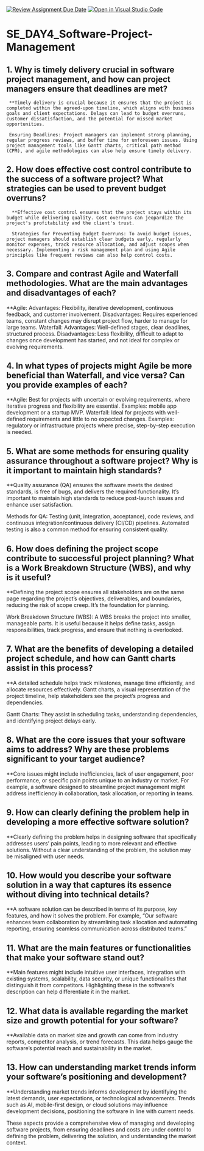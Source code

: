 [![Review Assignment Due Date](https://classroom.github.com/assets/deadline-readme-button-22041afd0340ce965d47ae6ef1cefeee28c7c493a6346c4f15d667ab976d596c.svg)](https://classroom.github.com/a/9pw6JKcu)
[![Open in Visual Studio Code](https://classroom.github.com/assets/open-in-vscode-2e0aaae1b6195c2367325f4f02e2d04e9abb55f0b24a779b69b11b9e10269abc.svg)](https://classroom.github.com/online_ide?assignment_repo_id=18481571&assignment_repo_type=AssignmentRepo)
# SE_DAY4_Software-Project-Management
## 1. Why is timely delivery crucial in software project management, and how can project managers ensure that deadlines are met?
     **Timely delivery is crucial because it ensures that the project is completed within the agreed-upon timeline, which aligns with business goals and client expectations. Delays can lead to budget overruns, customer dissatisfaction, and the potential for missed market opportunities.

     Ensuring Deadlines: Project managers can implement strong planning, regular progress reviews, and buffer time for unforeseen issues. Using project management tools like Gantt charts, critical path method (CPM), and agile methodologies can also help ensure timely delivery.
## 2. How does effective cost control contribute to the success of a software project? What strategies can be used to prevent budget overruns?
      **Effective cost control ensures that the project stays within its budget while delivering quality. Cost overruns can jeopardize the project's profitability and the client's trust.

      Strategies for Preventing Budget Overruns: To avoid budget issues, project managers should establish clear budgets early, regularly monitor expenses, track resource allocation, and adjust scopes when necessary. Implementing a risk management plan and using Agile principles like frequent reviews can also help control costs.
## 3. Compare and contrast Agile and Waterfall methodologies. What are the main advantages and disadvantages of each?
**Agile:
Advantages: Flexibility, iterative development, continuous feedback, and customer involvement.
Disadvantages: Requires experienced teams, constant changes may disrupt project flow, harder to manage for large teams.
Waterfall:
Advantages: Well-defined stages, clear deadlines, structured process.
Disadvantages: Less flexibility, difficult to adapt to changes once development has started, and not ideal for complex or evolving requirements.
## 4. In what types of projects might Agile be more beneficial than Waterfall, and vice versa? Can you provide examples of each?
**Agile: Best for projects with uncertain or evolving requirements, where iterative progress and flexibility are essential. Examples: mobile app development or a startup MVP.
Waterfall: Ideal for projects with well-defined requirements and little to no expected changes. Examples: regulatory or infrastructure projects where precise, step-by-step execution is needed.
## 5. What are some methods for ensuring quality assurance throughout a software project? Why is it important to maintain high standards?
**Quality assurance (QA) ensures the software meets the desired standards, is free of bugs, and delivers the required functionality. It’s important to maintain high standards to reduce post-launch issues and enhance user satisfaction.

Methods for QA: Testing (unit, integration, acceptance), code reviews, and continuous integration/continuous delivery (CI/CD) pipelines. Automated testing is also a common method for ensuring consistent quality.
## 6. How does defining the project scope contribute to successful project planning? What is a Work Breakdown Structure (WBS), and why is it useful?
**Defining the project scope ensures all stakeholders are on the same page regarding the project’s objectives, deliverables, and boundaries, reducing the risk of scope creep. It’s the foundation for planning.

Work Breakdown Structure (WBS): A WBS breaks the project into smaller, manageable parts. It is useful because it helps define tasks, assign responsibilities, track progress, and ensure that nothing is overlooked.
## 7. What are the benefits of developing a detailed project schedule, and how can Gantt charts assist in this process?
**A detailed schedule helps track milestones, manage time efficiently, and allocate resources effectively. Gantt charts, a visual representation of the project timeline, help stakeholders see the project’s progress and dependencies.

Gantt Charts: They assist in scheduling tasks, understanding dependencies, and identifying project delays early.
## 8. What are the core issues that your software aims to address? Why are these problems significant to your target audience?
**Core issues might include inefficiencies, lack of user engagement, poor performance, or specific pain points unique to an industry or market. For example, a software designed to streamline project management might address inefficiency in collaboration, task allocation, or reporting in teams.
## 9. How can clearly defining the problem help in developing a more effective software solution?
**Clearly defining the problem helps in designing software that specifically addresses users’ pain points, leading to more relevant and effective solutions. Without a clear understanding of the problem, the solution may be misaligned with user needs.
## 10. How would you describe your software solution in a way that captures its essence without diving into technical details?
**A software solution can be described in terms of its purpose, key features, and how it solves the problem. For example, “Our software enhances team collaboration by streamlining task allocation and automating reporting, ensuring seamless communication across distributed teams.”
## 11. What are the main features or functionalities that make your software stand out?
**Main features might include intuitive user interfaces, integration with existing systems, scalability, data security, or unique functionalities that distinguish it from competitors. Highlighting these in the software’s description can help differentiate it in the market.
## 12. What data is available regarding the market size and growth potential for your software?
**Available data on market size and growth can come from industry reports, competitor analysis, or trend forecasts. This data helps gauge the software’s potential reach and sustainability in the market.
## 13. How can understanding market trends inform your software’s positioning and development?
**Understanding market trends informs development by identifying the latest demands, user expectations, or technological advancements. Trends such as AI, mobile-first design, or cloud solutions may influence development decisions, positioning the software in line with current needs.

These aspects provide a comprehensive view of managing and developing software projects, from ensuring deadlines and costs are under control to defining the problem, delivering the solution, and understanding the market context.
